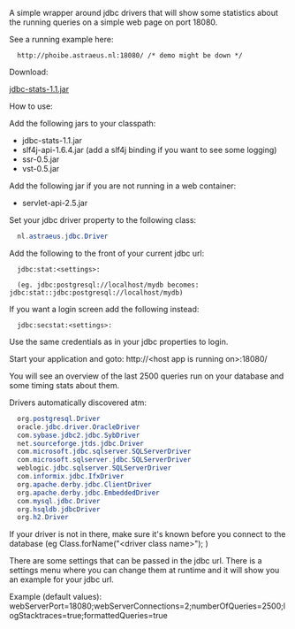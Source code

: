 A simple wrapper around jdbc drivers that will show some statistics about the running queries on a simple web page on port 18080.

See a running example here:

```
  http://phoibe.astraeus.nl:18080/ /* demo might be down */
```

Download:

[jdbc-stats-1.1.jar](https://github.com/rnentjes/Simple-jdbc-statistics/blob/master/dist/jdbc-stats-1.1.zip?raw=true)

How to use:

Add the following jars to your classpath:

* jdbc-stats-1.1.jar
* slf4j-api-1.6.4.jar (add a slf4j binding if you want to see some logging)
* ssr-0.5.jar
* vst-0.5.jar

Add the following jar if you are not running in a web container:

* servlet-api-2.5.jar

Set your jdbc driver property to the following class:

```java
  nl.astraeus.jdbc.Driver
```

Add the following to the front of your current jdbc url:

```text
  jdbc:stat:<settings>:
  
  (eg. jdbc:postgresql://localhost/mydb becomes: jdbc:stat::jdbc:postgresql://localhost/mydb)
```

If you want a login screen add the following instead:

```text
  jdbc:secstat:<settings>:
```

Use the same credentials as in your jdbc properties to login.

Start your application and goto: http://&lt;host app is running on&gt;:18080/

You will see an overview of the last 2500 queries run on your database and some timing stats about them.

Drivers automatically discovered atm:

```java
  org.postgresql.Driver
  oracle.jdbc.driver.OracleDriver
  com.sybase.jdbc2.jdbc.SybDriver
  net.sourceforge.jtds.jdbc.Driver
  com.microsoft.jdbc.sqlserver.SQLServerDriver
  com.microsoft.sqlserver.jdbc.SQLServerDriver
  weblogic.jdbc.sqlserver.SQLServerDriver
  com.informix.jdbc.IfxDriver
  org.apache.derby.jdbc.ClientDriver
  org.apache.derby.jdbc.EmbeddedDriver
  com.mysql.jdbc.Driver
  org.hsqldb.jdbcDriver
  org.h2.Driver
```

If your driver is not in there, make sure it's known before you connect to the database (eg Class.forName("&lt;driver class name&gt;"); )

There are some settings that can be passed in the jdbc url. There is a settings menu where you can change them at runtime and it will show you an example for your jdbc url.

Example (default values): webServerPort=18080;webServerConnections=2;numberOfQueries=2500;logStacktraces=true;formattedQueries=true
